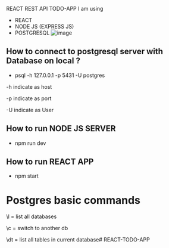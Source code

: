 REACT REST API TODO-APP 
I am using 
- REACT
- NODE JS (EXPRESS JS)
- POSTGRESQL
![image](https://github.com/wojnys/REACT-TODO-APP/assets/77916807/20426276-d88b-4f2d-81f4-0383356f5f71)

## How to connect to postgresql server with Database on local ?
- psql -h 127.0.0.1 -p 5431 -U postgres
   
-h 
    indicate as host
    
-p 
    indicate as port
    
-U 
    indicate as User

## How to run NODE JS SERVER
- npm run dev

## How to run REACT APP
- npm start

# Postgres basic commands
\l = list all databases

\c <db> = switch to another db

\dt = list all tables in current database# REACT-TODO-APP


